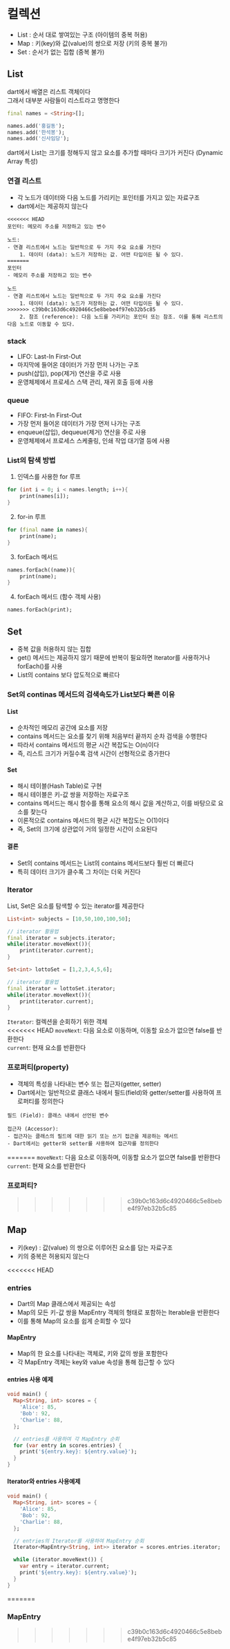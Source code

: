 # 컬렉션
- List : 순서 대로 쌓여있는 구조 (아이템의 중복 허용)
- Map : 키(key)와 값(value)의 쌍으로 저장 (키의 중복 불가)
- Set : 순서가 없는 집합 (중복 불가)

## List
dart에서 배열은 리스트 객체이다  
그래서 대부분 사람들이 리스트라고 명명한다

```dart
final names = <String>[];

names.add('홍길동');
names.add('한석봉');
names.add('신사임당');
```
dart에서 List는 크기를 정해두지 않고 요소를 추가할 때마다 크기가 커진다 (Dynamic Array 특성)

### 연결 리스트
- 각 노드가 데이터와 다음 노드를 가리키는 포인터를 가지고 있는 자료구조
- dart에서는 제공하지 않는다

```
<<<<<<< HEAD
포인터: 메모리 주소를 저장하고 있는 변수
```
```
노드:
- 연결 리스트에서 노드는 일반적으로 두 가지 주요 요소를 가진다  
    1. 데이터 (data): 노드가 저장하는 값. 어떤 타입이든 될 수 있다.  
=======
포인터
- 메모리 주소를 저장하고 있는 변수
```
```
노드
- 연결 리스트에서 노드는 일반적으로 두 가지 주요 요소를 가진다
    1. 데이터 (data): 노드가 저장하는 값. 어떤 타입이든 될 수 있다.
>>>>>>> c39b0c163d6c4920466c5e8bebe4f97eb32b5c85
    2. 참조 (reference): 다음 노드를 가리키는 포인터 또는 참조. 이를 통해 리스트의 다음 노드로 이동할 수 있다.
```

### stack
- LIFO: Last-In First-Out
- 마지막에 들어온 데이터가 가장 먼저 나가는 구조
- push(삽입), pop(제거) 연산을 주로 사용
- 운영체제에서 프로세스 스택 관리, 재귀 호출 등에 사용

### queue
- FIFO: First-In First-Out
- 가장 먼저 들어온 데이터가 가장 먼저 나가는 구조
- enqueue(삽입), dequeue(제거) 연산을 주로 사용
- 운영체제에서 프로세스 스케줄링, 인쇄 작업 대기열 등에 사용

### List의 탐색 방법
1. 인덱스를 사용한 for 루프
```dart
for (int i = 0; i < names.length; i++){
    print(names[i]);
}
```
2. for-in 루프
```dart
for (final name in names){
    print(name);
}
```
3. forEach 메서드
```dart
names.forEach((name)){
    print(name);
}
```
4. forEach 메서드 (함수 객체 사용)
```dart
names.forEach(print);
```

## Set
- 중복 값을 허용하지 않는 집합
- get() 메서드는 제공하지 않기 때문에 반복이 필요하면 Iterator를 사용하거나 forEach()를 사용
- List의 contains 보다 압도적으로 빠르다

### Set의 continas 메서드의 검색속도가 List보다 빠른 이유
#### List
- 순차적인 메모리 공간에 요소를 저장
- contains 메서드는 요소를 찾기 위해 처음부터 끝까지 순차 검색을 수행한다
- 따라서 contains 메서드의 평균 시간 복잡도는 O(n)이다
- 즉, 리스트 크기가 커질수록 검색 시간이 선형적으로 증가한다

#### Set
- 해시 테이블(Hash Table)로 구현
- 해시 테이블은 키-값 쌍을 저장하는 자료구조
- contains 메서드는 해시 함수를 통해 요소의 해시 값을 계산하고, 이를 바탕으로 요소를 찾는다
- 이론적으로 contains 메서드의 평균 시간 복잡도는 O(1)이다
- 즉, Set의 크기에 상관없이 거의 일정한 시간이 소요된다

#### 결론
- Set의 contains 메서드는 List의 contains 메서드보다 훨씬 더 빠르다
- 특히 데이터 크기가 클수록 그 차이는 더욱 커진다

### Iterator
List, Set은 요소를 탐색할 수 있는 iterator를 제공한다

```dart
List<int> subjects = [10,50,100,100,50];

// iterator 활용법
final iterator = subjects.iterator;
while(iterator.moveNext()){
    print(iterator.current);
}
```

```dart
Set<int> lottoSet = [1,2,3,4,5,6];

// iterator 활용법
final iterator = lottoSet.iterator;
while(iterator.moveNext()){
    print(iterator.current);
}
```

`Iterator`: 컬렉션을 순회하기 위한 객체  
<<<<<<< HEAD
`moveNext`: 다음 요소로 이동하며, 이동할 요소가 없으면 false를 반환한다  
`current`: 현재 요소를 반환한다

### 프로퍼티(property)
- 객체의 특성을 나타내는 변수 또는 접근자(getter, setter)
- Dart에서는 일반적으로 클래스 내에서 필드(field)와 getter/setter를 사용하여 프로퍼티를 정의한다

```
필드 (Field): 클래스 내에서 선언된 변수
```

```
접근자 (Accessor):   
- 접근자는 클래스의 필드에 대한 읽기 또는 쓰기 접근을 제공하는 메서드  
- Dart에서는 getter와 setter를 사용하여 접근자를 정의한다
```
=======
`moveNext`: 다음 요소로 이동하며, 이동할 요소가 없으면 false를 반환한다
`current`: 현재 요소를 반환한다

### 프로퍼티?

>>>>>>> c39b0c163d6c4920466c5e8bebe4f97eb32b5c85
## Map
- 키(key) : 값(value) 의 쌍으로 이루어진 요소를 담는 자료구조
- 키의 중복은 허용되지 않는다

<<<<<<< HEAD
### entries
- Dart의 Map 클래스에서 제공되는 속성
- Map의 모든 키-값 쌍을 MapEntry 객체의 형태로 포함하는 Iterable을 반환한다
- 이를 통해 Map의 요소를 쉽게 순회할 수 있다

#### MapEntry
- Map의 한 요소를 나타내는 객체로, 키와 값의 쌍을 포함한다
- 각 MapEntry 객체는 key와 value 속성을 통해 접근할 수 있다

#### entries 사용 예제
```dart
void main() {
  Map<String, int> scores = {
    'Alice': 85,
    'Bob': 92,
    'Charlie': 88,
  };

  // entries를 사용하여 각 MapEntry 순회
  for (var entry in scores.entries) {
    print('${entry.key}: ${entry.value}');
  }
}
```
#### Iterator와 entries 사용예제
```dart
void main() {
  Map<String, int> scores = {
    'Alice': 85,
    'Bob': 92,
    'Charlie': 88,
  };

  // entries의 Iterator를 사용하여 MapEntry 순회
  Iterator<MapEntry<String, int>> iterator = scores.entries.iterator;

  while (iterator.moveNext()) {
    var entry = iterator.current;
    print('${entry.key}: ${entry.value}');
  }
}
```
=======
### MapEntry
>>>>>>> c39b0c163d6c4920466c5e8bebe4f97eb32b5c85
